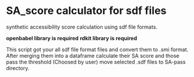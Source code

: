 # SA_score calculator for sdf files
synthetic accessibility score calculation using sdf file formats. 

**openbabel library is required**
**rdkit library is required**

This script got your all sdf file format files and convert them to .smi format. After merging them into a dataframe calculate their SA score and those pass the threshold (Choosed by user) move selected .sdf files to SA-pass directory. 
